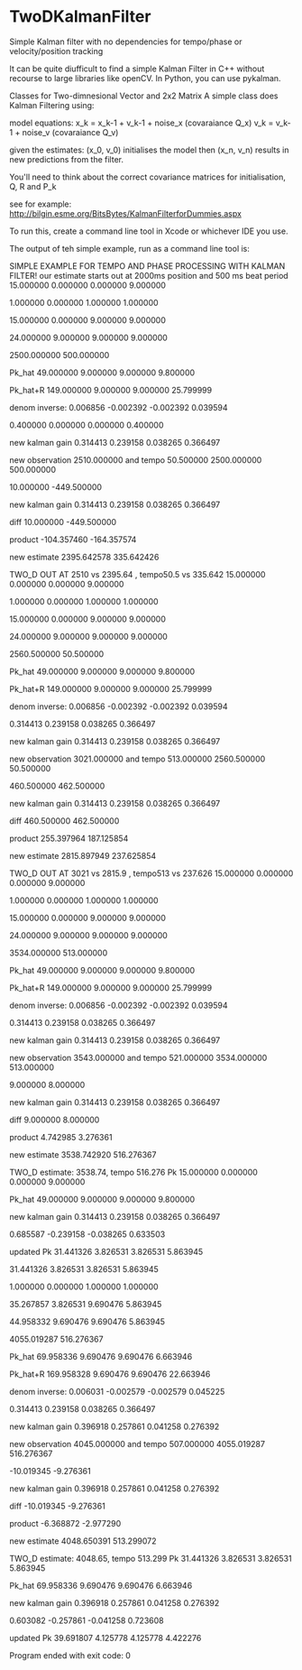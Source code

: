 # TwoDKalmanFilter
Simple Kalman filter with no dependencies for tempo/phase or velocity/position tracking

It can be quite diufficult to find a simple Kalman Filter in C++ without recourse to large libraries like openCV. In Python, you can use pykalman.


Classes for Two-dimnesional Vector and 2x2 Matrix
A simple class does Kalman Filtering using:

model equations:
x_k = x_k-1 + v_k-1 + noise_x (covaraiance Q_x)
v_k = v_k-1 + noise_v (covaraiance Q_v)

given the estimates:
(x_0, v_0) initialises the model
then (x_n, v_n) results in new predictions from the filter.

You'll need to think about the correct covariance matrices for initialisation, Q, R and P_k

see for example:
http://bilgin.esme.org/BitsBytes/KalmanFilterforDummies.aspx


To run this, create a command line tool in Xcode or whichever IDE you use.






The output of teh simple example, run as a command line tool is:


SIMPLE EXAMPLE FOR TEMPO AND PHASE PROCESSING WITH KALMAN FILTER!
our estimate starts out at 2000ms position and 500 ms beat period
15.000000 0.000000
0.000000 9.000000

1.000000 0.000000
1.000000 1.000000

15.000000 0.000000
9.000000 9.000000

24.000000 9.000000
9.000000 9.000000

2500.000000
500.000000

Pk_hat
49.000000 9.000000
9.000000 9.800000

Pk_hat+R
149.000000 9.000000
9.000000 25.799999

denom inverse:
0.006856 -0.002392
-0.002392 0.039594

0.400000 0.000000
0.000000 0.400000

new kalman gain
0.314413 0.239158
0.038265 0.366497

new observation 2510.000000 and tempo 50.500000
2500.000000
500.000000

10.000000
-449.500000

new kalman gain
0.314413 0.239158
0.038265 0.366497

diff
10.000000
-449.500000

product
-104.357460
-164.357574

new estimate
2395.642578
335.642426

TWO_D OUT AT 2510 vs 2395.64
, tempo50.5 vs 335.642
15.000000 0.000000
0.000000 9.000000

1.000000 0.000000
1.000000 1.000000

15.000000 0.000000
9.000000 9.000000

24.000000 9.000000
9.000000 9.000000

2560.500000
50.500000

Pk_hat
49.000000 9.000000
9.000000 9.800000

Pk_hat+R
149.000000 9.000000
9.000000 25.799999

denom inverse:
0.006856 -0.002392
-0.002392 0.039594

0.314413 0.239158
0.038265 0.366497

new kalman gain
0.314413 0.239158
0.038265 0.366497

new observation 3021.000000 and tempo 513.000000
2560.500000
50.500000

460.500000
462.500000

new kalman gain
0.314413 0.239158
0.038265 0.366497

diff
460.500000
462.500000

product
255.397964
187.125854

new estimate
2815.897949
237.625854

TWO_D OUT AT 3021 vs 2815.9
, tempo513 vs 237.626
15.000000 0.000000
0.000000 9.000000

1.000000 0.000000
1.000000 1.000000

15.000000 0.000000
9.000000 9.000000

24.000000 9.000000
9.000000 9.000000

3534.000000
513.000000

Pk_hat
49.000000 9.000000
9.000000 9.800000

Pk_hat+R
149.000000 9.000000
9.000000 25.799999

denom inverse:
0.006856 -0.002392
-0.002392 0.039594

0.314413 0.239158
0.038265 0.366497

new kalman gain
0.314413 0.239158
0.038265 0.366497

new observation 3543.000000 and tempo 521.000000
3534.000000
513.000000

9.000000
8.000000

new kalman gain
0.314413 0.239158
0.038265 0.366497

diff
9.000000
8.000000

product
4.742985
3.276361

new estimate
3538.742920
516.276367

TWO_D estimate: 3538.74, tempo 516.276
Pk
15.000000 0.000000
0.000000 9.000000

Pk_hat
49.000000 9.000000
9.000000 9.800000

new kalman gain
0.314413 0.239158
0.038265 0.366497

0.685587 -0.239158
-0.038265 0.633503

updated Pk
31.441326 3.826531
3.826531 5.863945

31.441326 3.826531
3.826531 5.863945

1.000000 0.000000
1.000000 1.000000

35.267857 3.826531
9.690476 5.863945

44.958332 9.690476
9.690476 5.863945

4055.019287
516.276367

Pk_hat
69.958336 9.690476
9.690476 6.663946

Pk_hat+R
169.958328 9.690476
9.690476 22.663946

denom inverse:
0.006031 -0.002579
-0.002579 0.045225

0.314413 0.239158
0.038265 0.366497

new kalman gain
0.396918 0.257861
0.041258 0.276392

new observation 4045.000000 and tempo 507.000000
4055.019287
516.276367

-10.019345
-9.276361

new kalman gain
0.396918 0.257861
0.041258 0.276392

diff
-10.019345
-9.276361

product
-6.368872
-2.977290

new estimate
4048.650391
513.299072

TWO_D estimate: 4048.65, tempo 513.299
Pk
31.441326 3.826531
3.826531 5.863945

Pk_hat
69.958336 9.690476
9.690476 6.663946

new kalman gain
0.396918 0.257861
0.041258 0.276392

0.603082 -0.257861
-0.041258 0.723608

updated Pk
39.691807 4.125778
4.125778 4.422276

Program ended with exit code: 0